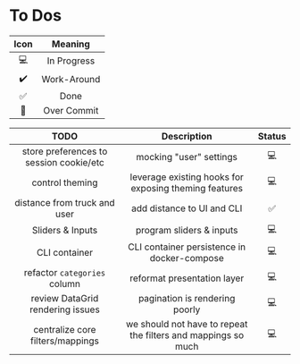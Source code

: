 # To Dos

| Icon |   Meaning   |
| :--: | :---------: |
|  💻  | In Progress |
|  ✔️  | Work-Around |
|  ✅  |    Done     |
|  🤣  | Over Commit |

|                  TODO                   |                          Description                          | Status |
| :-------------------------------------: | :-----------------------------------------------------------: | :----: |
| store preferences to session cookie/etc |                    mocking "user" settings                    |   💻   |
|             control theming             |     leverage existing hooks for exposing theming features     |   💻   |
|      distance from truck and user       |                  add distance to UI and CLI                   |   ✅   |
|            Sliders & Inputs             |                   program sliders & inputs                    |   💻   |
|              CLI container              |          CLI container persistence in docker-compose          |   💻   |
|      refactor `categories` column       |                  reformat presentation layer                  |   💻   |
|    review DataGrid rendering issues     |                pagination is rendering poorly                 |   💻   |
|    centralize core filters/mappings     | we should not have to repeat the filters and mappings so much |   💻   |
